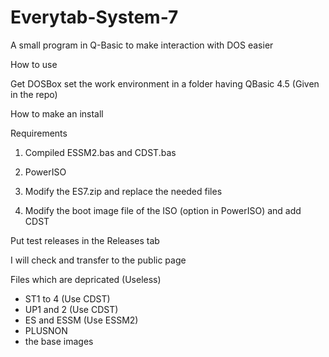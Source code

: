 # Everytab-System-7
A small program in Q-Basic to make interaction with DOS easier

How to use

Get DOSBox
set the work environment in a folder having QBasic 4.5 (Given in the repo)

How to make an install

Requirements
1) Compiled ESSM2.bas and CDST.bas
2) PowerISO

1) Modify the ES7.zip and replace the needed files
2) Modify the boot image file of the ISO (option in PowerISO) and add CDST

Put test releases in the Releases tab

I will check and transfer to the public page

Files which are depricated (Useless)

- ST1 to 4 (Use CDST)
- UP1 and 2 (Use CDST)
- ES and ESSM (Use ESSM2)
- PLUSNON
- the base images
